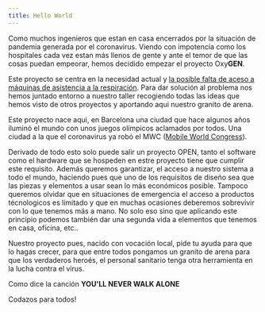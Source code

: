 ```yaml
---
title: Hello World
---
```

Como muchos ingenieros que estan en casa encerrados por la situación de pandemia generada por el coronavirus. Viendo con impotencia como los hospitales cada vez estan más llenos de gente y ante el temor de que las cosas puedan empeorar, hemos decidido empezar el proyecto Oxy**GEN**.

Este proyecto se centra en la necesidad actual y [la posible falta de aceso a máquinas de asistencia a la respiración](https://www.elconfidencial.com/espana/2020-03-12/respiradores-coronavirus-madrid-compra-comunidades_2492939/). Para dar solución al problema nos hemos juntado entorno a nuestro taller recogiendo todas las ideas que hemos visto de otros proyectos y aportando aqui nuestro granito de arena.

Este proyecto nace aqui, en Barcelona una ciudad que hace algunos años iluminó el mundo con unos juegos olímpicos aclamados por todos. Una ciudad a la que el coronavirus ya robó el MWC ([Mobile World Congress](https://www.mwcbarcelona.com/)).

Derivado de todo esto solo puede salir un proyecto OPEN, tanto el software como el hardware que se hospeden en estre proyecto tiene que cumplir este requisito. Además queremos garantizar, el acceso a nuestro sistema a todo el mundo, haciendo pues que uno de los requisitos de diseño sea que las piezas y elementos a usar sean lo más económicos posible. Tampoco queremos olvidar que en situaciones de emergencia el acceso a productos técnologicos es limitado y que en muchas ocasiones deberemos sobrevivir con lo que tenemos más a mano. No solo eso sino que aplicando este principio podemos también dar una segunda vida a elementos que tenemos en casa, oficina, etc..

Nuestro proyecto pues, nacido con vocación local, pide tu ayuda para que lo hagas crecer, para que entre todos pongamos un granito de arena para que los verdaderos heroés, el personal sanitario tenga otra herramienta en la lucha contra el virus.

Como dice la canción **YOU'LL NEVER WALK ALONE**

Codazos para todos!